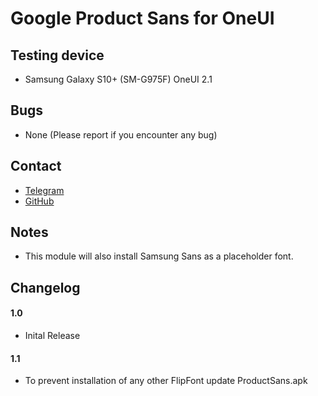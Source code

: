 # Google Product Sans for OneUI
## Testing device

- Samsung Galaxy S10+ (SM-G975F) OneUI 2.1

## Bugs

- None (Please report if you encounter any bug)

## Contact

- <a href="https://t.me/alperen_ozturk">Telegram</a>
- <a href="https://github.com/Alperen-Ozturk/googleproductsans-oneui/">GitHub</a>

## Notes

- This module will also install Samsung Sans as a placeholder font.

## Changelog

#### 1.0

- Inital Release

#### 1.1

- To prevent installation of any other FlipFont update ProductSans.apk
